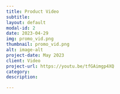 ```yaml
---
title: Product Video
subtitle: 
layout: default
modal-id: 2
date: 2023-04-29
img: promo_vid.png
thumbnail: promo_vid.png
alt: image-alt
project-date: May 2023
client: Video
project-url: https://youtu.be/tfGAimgp4XQ
category: 
description: 

---
```

